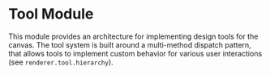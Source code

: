 # Tool Module

This module provides an architecture for implementing design tools for the canvas. 
The tool system is built around a multi-method dispatch pattern, that allows tools to 
implement custom behavior for various user interactions (see `renderer.tool.hierarchy`).
